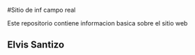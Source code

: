 #Sitio de inf campo real

Este repositorio contiene informacion basica sobre el sitio web

## Elvis Santizo

